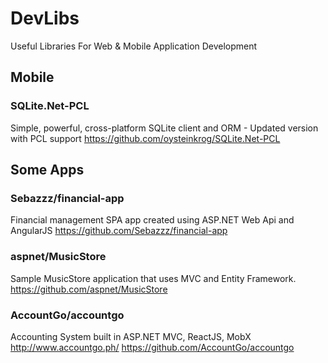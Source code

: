 # DevLibs
Useful Libraries For Web & Mobile Application Development

Mobile
--

### SQLite.Net-PCL
Simple, powerful, cross-platform SQLite client and ORM - Updated version with PCL support
https://github.com/oysteinkrog/SQLite.Net-PCL



Some Apps
--

### Sebazzz/financial-app
Financial management SPA app created using ASP.NET Web Api and AngularJS
https://github.com/Sebazzz/financial-app

### aspnet/MusicStore
Sample MusicStore application that uses MVC and Entity Framework.
https://github.com/aspnet/MusicStore

### AccountGo/accountgo
Accounting System built in ASP.NET MVC, ReactJS, MobX http://www.accountgo.ph/
https://github.com/AccountGo/accountgo
